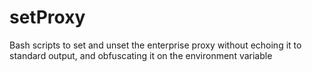# setProxy
Bash scripts to set and unset the enterprise proxy without echoing it to standard output, and obfuscating it on the environment variable
